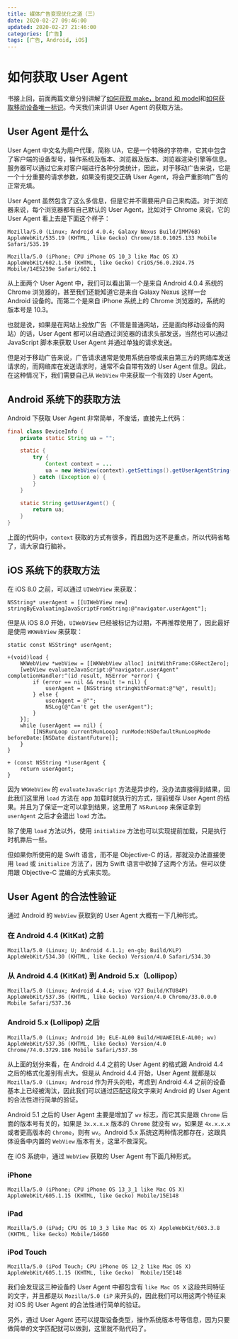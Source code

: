 ```yaml
---
title: 媒体广告变现优化之道（三）
date: 2020-02-27 09:46:00
updated: 2020-02-27 21:46:00
categories: [广告]
tags: [广告, Android, iOS]
---
```


# 如何获取 User Agent

书接上回，前面两篇文章分别讲解了[如何获取 make，brand 和 model](https://coolcode.org/2020/02/17/ad-monetization-optimization-1/)和[如何获取移动设备唯一标识](https://coolcode.org/2020/02/21/ad-monetization-optimization-2/)。今天我们来讲讲 User Agent 的获取方法。

## User Agent 是什么

User Agent 中文名为用户代理，简称 UA，它是一个特殊的字符串，它其中包含了客户端的设备型号，操作系统及版本、浏览器及版本、浏览器渲染引擎等信息。服务器可以通过它来对客户端进行各种分类统计，因此，对于移动广告来说，它是一个十分重要的请求参数，如果没有提交正确 User Agent，将会严重影响广告的正常充填。

User Agent 虽然包含了这么多信息，但是它并不需要用户自己来构造。对于浏览器来说，每个浏览器都有自己默认的 User Agent，比如对于 Chrome 来说，它的 User Agent 看上去是下面这个样子：

```
Mozilla/5.0 (Linux; Android 4.0.4; Galaxy Nexus Build/IMM76B) AppleWebKit/535.19 (KHTML, like Gecko) Chrome/18.0.1025.133 Mobile Safari/535.19
```

```
Mozilla/5.0 (iPhone; CPU iPhone OS 10_3 like Mac OS X) AppleWebKit/602.1.50 (KHTML, like Gecko) CriOS/56.0.2924.75 Mobile/14E5239e Safari/602.1
```

从上面两个 User Agent 中，我们可以看出第一个是来自 Android 4.0.4 系统的 Chrome 浏览器的，甚至我们还能知道它是来自 Galaxy Nexus 这样一台 Android 设备的。而第二个是来自 iPhone 系统上的 Chrome 浏览器的，系统的版本号是 10.3。

也就是说，如果是在网站上投放广告（不管是普通网站，还是面向移动设备的网站）的话，User Agent 都可以自动通过浏览器的请求头部发送，当然也可以通过 JavaScript 脚本来获取 User Agent 并通过单独的请求发送。

但是对于移动广告来说，广告请求通常是使用系统自带或来自第三方的网络库发送请求的，而网络库在发送请求时，通常不会自带有效的 User Agent 信息。因此，在这种情况下，我们需要自己从 `WebView` 中来获取一个有效的 User Agent。

<!--more-->

## Android 系统下的获取方法

Android 下获取 User Agent 非常简单，不废话，直接先上代码：

```java
final class DeviceInfo {
    private static String ua = "";

    static {
        try {
            Context context = ...
            ua = new WebView(context).getSettings().getUserAgentString();
        } catch (Exception e) {
        }
    }

    static String getUserAgent() {
        return ua;
    }
}
```

上面的代码中，`context` 获取的方式有很多，而且因为这不是重点，所以代码省略了，请大家自行脑补。

## iOS 系统下的获取方法

在 iOS 8.0 之前，可以通过 `UIWebView` 来获取：

```objc
NSString* userAgent = [[UIWebView new] stringByEvaluatingJavaScriptFromString:@"navigator.userAgent"];
```

但是从 iOS 8.0 开始，`UIWebView` 已经被标记为过期，不再推荐使用了，因此最好是使用 `WKWebView` 来获取：

```objc
static const NSString* userAgent;

+(void)load {
    WKWebView *webView = [[WKWebView alloc] initWithFrame:CGRectZero];
    [webView evaluateJavaScript:@"navigator.userAgent" completionHandler:^(id result, NSError *error) {
        if (error == nil && result != nil) {
            userAgent = [NSString stringWithFormat:@"%@", result];
        } else {
            userAgent = @"";
            NSLog(@"Can't get the userAgent");
        }
    }];
    while (userAgent == nil) {
        [[NSRunLoop currentRunLoop] runMode:NSDefaultRunLoopMode beforeDate:[NSDate distantFuture]];
    }
}

+ (const NSString *)userAgent {
    return userAgent;
}
```

因为 `WKWebView` 的 `evaluateJavaScript` 方法是异步的，没办法直接得到结果，因此我们这里用 `load` 方法在 app 加载时就执行的方式，提前缓存 User Agent 的结果。并且为了保证一定可以拿到结果，这里用了 `NSRunLoop` 来保证拿到 `userAgent` 之后才会退出 `load` 方法。

除了使用 `load` 方法以外，使用 `initialize` 方法也可以实现提前加载，只是执行时机靠后一些。

但如果你所使用的是 Swift 语言，而不是 Objective-C 的话，那就没办法直接使用 `load` 或 `initialize` 方法了，因为 Swift 语言中砍掉了这两个方法。但可以使用跟 Objective-C 混编的方式来实现。

## User Agent 的合法性验证

通过 Android 的 `WebView` 获取到的 User Agent 大概有一下几种形式。

### 在 Android 4.4 (KitKat) 之前

```
Mozilla/5.0 (Linux; U; Android 4.1.1; en-gb; Build/KLP) AppleWebKit/534.30 (KHTML, like Gecko) Version/4.0 Safari/534.30
```

### 从 Android 4.4 (KitKat) 到 Android 5.x（Lollipop）

```
Mozilla/5.0 (Linux; Android 4.4.4; vivo Y27 Build/KTU84P) AppleWebKit/537.36 (KHTML, like Gecko) Version/4.0 Chrome/33.0.0.0 Mobile Safari/537.36
```

### Android 5.x (Lollipop) 之后

```
Mozilla/5.0 (Linux; Android 10; ELE-AL00 Build/HUAWEIELE-AL00; wv) AppleWebKit/537.36 (KHTML, like Gecko) Version/4.0 Chrome/74.0.3729.186 Mobile Safari/537.36
```

从上面的划分来看，在 Android 4.4 之前的 User Agent 的格式跟 Android 4.4 之后的格式化差别有点大。但是从 Android 4.4 开始，User Agent 就都是以 `Mozilla/5.0 (Linux; Android` 作为开头的啦，考虑到 Android 4.4 之前的设备基本上已经被淘汰，因此我们可以通过匹配这段文字来对 Android 的 User Agent 的合法性进行简单的验证。

Android 5.1 之后的 User Agent 主要是增加了 `wv` 标志，而它其实是跟 `Chrome` 后面的版本号有关的，如果是 `3x.x.x.x` 版本的 `Chrome` 就没有 `wv`，如果是 `4x.x.x.x` 或者更高版本的 `Chrome`，则有 `wv`。Android 5.x 系统这两种情况都存在，这跟具体设备中内置的 `WebView` 版本有关，这里不做深究。

在 iOS 系统中，通过 `WebView` 获取的 User Agent 有下面几种形式。

### iPhone

```
Mozilla/5.0 (iPhone; CPU iPhone OS 13_3_1 like Mac OS X) AppleWebKit/605.1.15 (KHTML, like Gecko) Mobile/15E148
```

### iPad

```
Mozilla/5.0 (iPad; CPU OS 10_3_3 like Mac OS X) AppleWebKit/603.3.8 (KHTML, like Gecko) Mobile/14G60
```

### iPod Touch

```
Mozilla/5.0 (iPod Touch; CPU iPhone OS 12_2 like Mac OS X) AppleWebKit/605.1.15 (KHTML, like Gecko)  Mobile/15E148
```

我们会发现这三种设备的 User Agent 中都包含有 `like Mac OS X` 这段共同特征的文字，并且都是以 `Mozilla/5.0 (iP` 来开头的，因此我们可以用这两个特征来对 iOS 的 User Agent 的合法性进行简单的验证。

另外，通过 User Agent 还可以提取设备类型，操作系统版本号等信息，因为只要做简单的文字匹配就可以做到，这里就不贴代码了。
